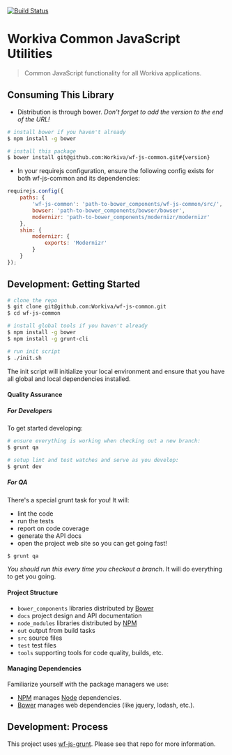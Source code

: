 [![Build Status](https://travis-ci.org/Workiva/wf-common.png)](https://travis-ci.org/Workiva/wf-common)

Workiva Common JavaScript Utilities
================================================================================


> Common JavaScript functionality for all Workiva applications.


Consuming This Library
--------------------------------------------------------------------------------

- Distribution is through bower. _Don't forget to add the version to the end of the URL!_

```bash
# install bower if you haven't already
$ npm install -g bower

# install this package
$ bower install git@github.com:Workiva/wf-js-common.git#{version}
```

- In your requirejs configuration, ensure the following config exists
for both wf-js-common and its dependencies:

```javascript
requirejs.config({
    paths: {
        'wf-js-common': 'path-to-bower_components/wf-js-common/src/',
        bowser: 'path-to-bower_components/bowser/bowser',
        modernizr: 'path-to-bower_components/modernizr/modernizr'
    },
    shim: {
        modernizr: {
            exports: 'Modernizr'
        }
    }
});
```


Development: Getting Started
--------------------------------------------------------------------------------

```bash
# clone the repo
$ git clone git@github.com:Workiva/wf-js-common.git
$ cd wf-js-common

# install global tools if you haven't already
$ npm install -g bower
$ npm install -g grunt-cli

# run init script
$ ./init.sh
```

The init script will initialize your local environment
and ensure that you have all global and local dependencies installed.

#### Quality Assurance

##### For Developers

To get started developing:

```bash
# ensure everything is working when checking out a new branch:
$ grunt qa

# setup lint and test watches and serve as you develop:
$ grunt dev
```

##### For QA

There's a special grunt task for you! It will:

- lint the code
- run the tests
- report on code coverage
- generate the API docs
- open the project web site so you can get going fast!

```bash
$ grunt qa
```

_You should run this every time you checkout a branch_.
It will do everything to get you going.

#### Project Structure

- `bower_components` libraries distributed by [Bower][Bower]
- `docs` project design and API documentation
- `node_modules` libraries distributed by [NPM][NPM]
- `out` output from build tasks
- `src` source files
- `test` test files
- `tools` supporting tools for code quality, builds, etc.

#### Managing Dependencies

Familiarize yourself with the package managers we use:

- [NPM][NPM] manages [Node][Node] dependencies.
- [Bower][Bower] manages web dependencies (like jquery, lodash, etc.).


Development: Process
--------------------------------------------------------------------------------

This project uses [wf-js-grunt](https://github.com/Workiva/wf-js-grunt#tasks).
Please see that repo for more information.

[Node]: http://nodejs.org/api/
[NPM]: https://npmjs.org/
[Bower]: http://bower.io/

